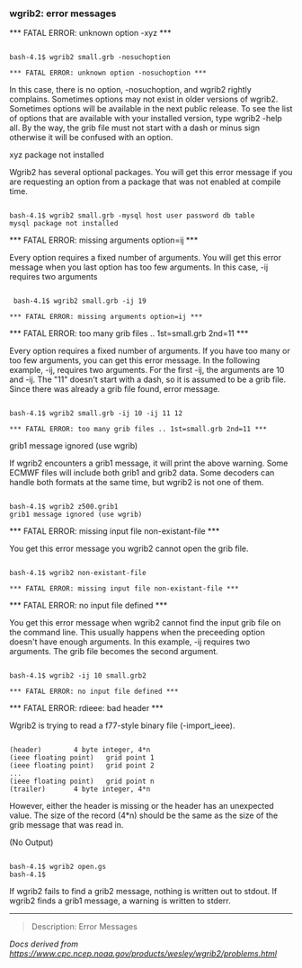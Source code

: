 
### wgrib2: error messages



\*\*\* FATAL ERROR: unknown option -xyz \*\*\*

```

bash-4.1$ wgrib2 small.grb -nosuchoption

*** FATAL ERROR: unknown option -nosuchoption ***

```


In this case, there is no option, -nosuchoption, and wgrib2 rightly complains.
Sometimes options may not exist in older versions of wgrib2.
Sometimes options will be available in the next public release. To see
the list of options that are available with your installed version, type wgrib2 -help all. By the
way, the grib file must not start with a dash or minus sign otherwise
it will be confused with an option. 


xyz package not installed

Wgrib2 has several optional packages. You will get this error message
if you are requesting an option from a package that was not enabled
at compile time.


```

bash-4.1$ wgrib2 small.grb -mysql host user password db table
mysql package not installed

```

 \*\*\* FATAL ERROR: missing arguments option=ij \*\*\*


Every option requires a fixed number of arguments. You will get
this error message when you last option has too few arguments. 
In this case, -ij requires two arguments


```

 bash-4.1$ wgrib2 small.grb -ij 19 

*** FATAL ERROR: missing arguments option=ij ***

```

 \*\*\* FATAL ERROR: too many grib files .. 1st=small.grb 2nd=11 \*\*\*
 
Every option requires a fixed number of arguments. If you have too many or
too few arguments, you can get this error message. In the following
example, -ij, requires two arguments. For the first -ij, the arguments
are 10 and -ij. The "11" doesn't start with a dash, so it is assumed to
be a grib file. Since there was already a grib file found, error message.


```

bash-4.1$ wgrib2 small.grb -ij 10 -ij 11 12

*** FATAL ERROR: too many grib files .. 1st=small.grb 2nd=11 ***

```

grib1 message ignored (use wgrib)

If wgrib2 encounters a grib1 message, it will print the above warning.
Some ECMWF files will include both grib1 and grib2 data. Some
decoders can handle both formats at the same time, but wgrib2 is
not one of them.


```

bash-4.1$ wgrib2 z500.grib1
grib1 message ignored (use wgrib)

```

 \*\*\* FATAL ERROR: missing input file non-existant-file \*\*\*

You get this error message you wgrib2 cannot open the grib file.


```

bash-4.1$ wgrib2 non-existant-file

*** FATAL ERROR: missing input file non-existant-file ***

```

\*\*\* FATAL ERROR: no input file defined \*\*\*


You get this error message when wgrib2 cannot find the input grib file on
the command line. This usually happens when the preceeding option doesn't
have enough arguments. In this example, -ij requires two arguments. The
grib file becomes the second argument.


```

bash-4.1$ wgrib2 -ij 10 small.grb2

*** FATAL ERROR: no input file defined ***

```

\*\*\* FATAL ERROR: rdieee: bad header \*\*\* 

Wgrib2 is trying to read a f77-style binary file (-import\_ieee).


```

(header)		4 byte integer, 4*n
(ieee floating point)   grid point 1
(ieee floating point)   grid point 2
...
(ieee floating point)   grid point n
(trailer)		4 byte integer, 4*n

```


However, either the header is missing or the header has an unexpected value.
The size of the record (4\*n) should be the same as the size of the
grib message that was read in.




(No Output)

```

bash-4.1$ wgrib2 open.gs
bash-4.1$ 

```

 If wgrib2 fails to find a grib2 message, nothing is written out to stdout.
If wgrib2 finds a grib1 message, a warning is written to stderr.
























----

>Description: Error Messages

_Docs derived from <https://www.cpc.ncep.noaa.gov/products/wesley/wgrib2/problems.html>_